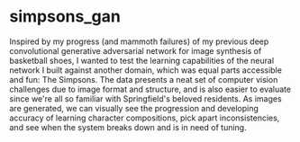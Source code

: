 # simpsons_gan
Inspired by my progress (and mammoth failures) of my previous deep convolutional generative adversarial network for image synthesis of basketball shoes, I wanted to test the learning capabilities of the neural network I built against another domain, which was equal parts accessible and fun: The Simpsons. The data presents a neat set of computer vision challenges due to image format and structure, and is also easier to evaluate since we're all so familiar with Springfield's beloved residents. As images are generated, we can visually see the progression and developing accuracy of learning character compositions, pick apart inconsistencies, and see when the system breaks down and is in need of tuning.
